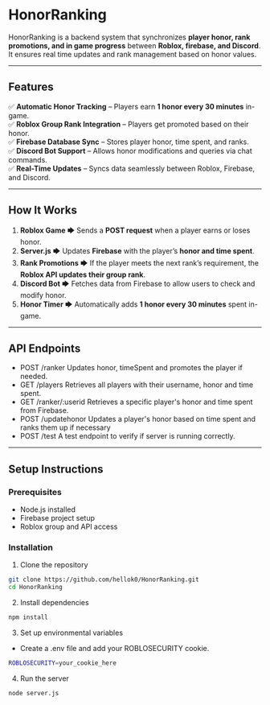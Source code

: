 # HonorRanking 

HonorRanking is a backend system that synchronizes **player honor, rank promotions, and in game progress** between **Roblox, firebase, and Discord**.  It ensures real time updates and rank management based on honor values.

---

## **Features**
✅ **Automatic Honor Tracking** – Players earn **1 honor every 30 minutes** in-game.  
✅ **Roblox Group Rank Integration** – Players get promoted based on their honor.  
✅ **Firebase Database Sync** – Stores player honor, time spent, and ranks.  
✅ **Discord Bot Support** – Allows honor modifications and queries via chat commands.  
✅ **Real-Time Updates** – Syncs data seamlessly between Roblox, Firebase, and Discord.  

---

## **How It Works**
1. **Roblox Game** 🡆 Sends a **POST request** when a player earns or loses honor.
2. **Server.js** 🡆 Updates **Firebase** with the player’s **honor and time spent**.
3. **Rank Promotions** 🡆 If the player meets the next rank’s requirement, the **Roblox API updates their group rank**.
4. **Discord Bot** 🡆 Fetches data from Firebase to allow users to check and modify honor.
5. **Honor Timer** 🡆 Automatically adds **1 honor every 30 minutes** spent in-game.

---

## API Endpoints
- POST /ranker Updates honor, timeSpent and promotes the player if needed.
- GET /players Retrieves all players with their username, honor and time spent.
- GET /ranker/:userid Retrieves a specific player's honor and time spent from Firebase.
- POST /updatehonor Updates a player's honor based on time spent and ranks them up if necessary
- POST /test A test endpoint to verify if server is running correctly.

---

## Setup Instructions 
### Prerequisites
- Node.js installed 
- Firebase project setup
- Roblox group and API access

### Installation

1. Clone the repository
```bash
git clone https://github.com/hellok0/HonorRanking.git
cd HonorRanking
```
2. Install dependencies
```bash
npm install
```
3. Set up environmental variables
  - Create a .env file and add your ROBLOSECURITY cookie.
```bash
ROBLOSECURITY=your_cookie_here
```
4. Run the server
```bash
node server.js
```

